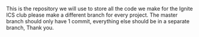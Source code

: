 This is the repository we will use to store all the code we make for the Ignite ICS club
please make a different branch for every project. 
The master branch should only have 1 commit, everything else should be in a separate branch, Thank you.
